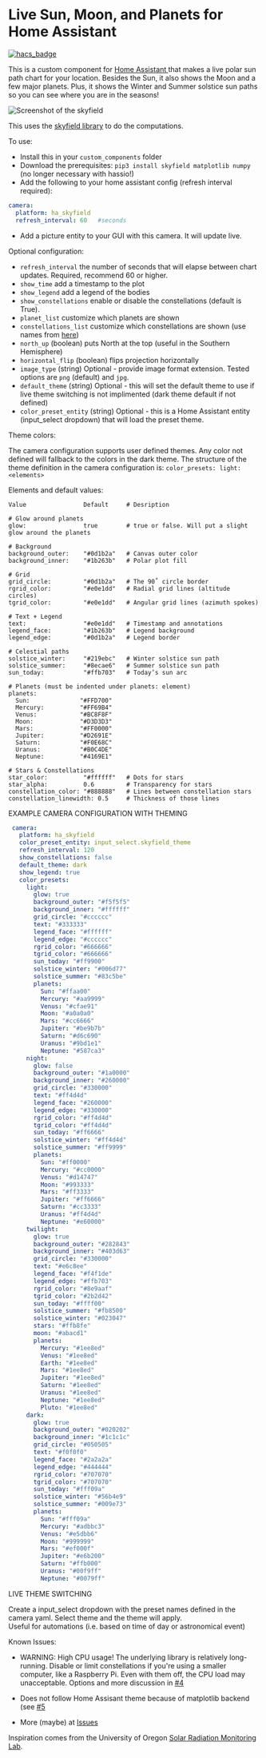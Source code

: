 # Live Sun, Moon, and Planets for Home Assistant

[![hacs_badge](https://img.shields.io/badge/HACS-Custom-orange.svg)](https://github.com/partofthething/ha_skyfield)

This is a custom component for [Home Assistant ](https://www.home-assistant.io/) 
that makes a live polar sun path chart for your location. Besides the Sun, it
also shows the Moon and a few major planets. Plus, it shows the Winter and Summer solstice sun paths so you can see where you are in the seasons!

![Screenshot of the skyfield](screen-shot.png)

This uses the [skyfield library](https://rhodesmill.org/skyfield/) to do the computations. 

To use: 

* Install this in your `custom_components` folder
* Download the prerequisites: `pip3 install skyfield matplotlib numpy` (no longer
  necessary with hassio!)
* Add the following to your home assistant config (refresh interval required):
```yaml
camera:
  platform: ha_skyfield
  refresh_interval: 60   #seconds
```
* Add a picture entity to your GUI with this camera. It will update live.

Optional configuration:

* `refresh_interval` the number of seconds that will elapse between chart updates.  Required, recommend 60 or higher.
* `show_time` add a timestamp to the plot
* `show_legend` add a legend of the bodies
* `show_constellations` enable or disable the constellations (default is True).
* `planet_list` customize which planets are shown
* `constellations_list` customize which constellations are shown (use names from
  [here](https://github.com/partofthething/ha_skyfield/blob/master/custom_components/ha_skyfield/constellations_by_RA_Dec.dat))
* `north_up` (boolean) puts North at the top (useful in the Southern Hemisphere)
* `horizontal_flip` (boolean) flips projection horizontally
* `image_type` (string) Optional - provide image format extension.  Tested options are `png` (default) and `jpg`.
* `default_theme` (string) Optional - this will set the default theme to use if live theme switching is not
   implimented (dark theme default if not defined)
* `color_preset_entity` (string) Optional - this is a Home Assistant entity (input_select dropdown) that will load the preset theme.

Theme colors:

The camera configuration supports user defined themes. Any color not defined will fallback to the colors in the dark theme. 
The structure of the theme definition in the camera configuration is:
`color_presets:
    light:
      <elements>`

Elements and default values:

    Value                Default     # Desription
    
    # Glow around planets
    glow:                true        # true or false. Will put a slight glow around the planets
    
    # Background
    background_outer:    "#0d1b2a"   # Canvas outer color
    background_inner:    "#1b263b"   # Polar plot fill

    # Grid
    grid_circle:         "#0d1b2a"   # The 90˚ circle border
    rgrid_color:         "#e0e1dd"   # Radial grid lines (altitude circles)
    tgrid_color:         "#e0e1dd"   # Angular grid lines (azimuth spokes)

    # Text + Legend
    text:                "#e0e1dd"   # Timestamp and annotations
    legend_face:         "#1b263b"   # Legend background
    legend_edge:         "#0d1b2a"   # Legend border

    # Celestial paths
    solstice_winter:     "#219ebc"   # Winter solstice sun path
    solstice_summer:     "#8ecae6"   # Summer solstice sun path
    sun_today:           "#ffb703"   # Today’s sun arc

    # Planets (must be indented under planets: element)
    planets:
      Sun:              "#FFD700"
      Mercury:          "#FF69B4"
      Venus:            "#BC8F8F"
      Moon:             "#D3D3D3"
      Mars:             "#FF0000"
      Jupiter:          "#D2691E"
      Saturn:           "#F0E68C"
      Uranus:           "#B0C4DE"
      Neptune:          "#4169E1"

    # Stars & Constellations
    star_color:          "#ffffff"   # Dots for stars
    star_alpha:          0.6         # Transparency for stars
    constellation_color: "#888888"   # Lines between constellation stars
    constellation_linewidth: 0.5     # Thickness of those lines

EXAMPLE CAMERA CONFIGURATION WITH THEMING

```yaml
 camera:
   platform: ha_skyfield
   color_preset_entity: input_select.skyfield_theme
   refresh_interval: 120
   show_constellations: false
   default_theme: dark
   show_legend: true
   color_presets:
     light:
       glow: true
       background_outer: "#f5f5f5"
       background_inner: "#ffffff"
       grid_circle: "#cccccc"
       text: "#333333"
       legend_face: "#ffffff"
       legend_edge: "#cccccc"
       rgrid_color: "#666666"
       tgrid_color: "#666666"
       sun_today: "#ff9900"
       solstice_winter: "#006d77"
       solstice_summer: "#83c5be"
       planets:
         Sun: "#ffaa00"
         Mercury: "#aa9999"
         Venus: "#cfae91"
         Moon: "#a0a0a0"
         Mars: "#cc6666"
         Jupiter: "#be9b7b"
         Saturn: "#d6c690"
         Uranus: "#9bd1e1"
         Neptune: "#587ca3"
     night:
       glow: false
       background_outer: "#1a0000"
       background_inner: "#260000"
       grid_circle: "#330000"
       text: "#ff4d4d"
       legend_face: "#260000"
       legend_edge: "#330000"
       rgrid_color: "#ff4d4d"
       tgrid_color: "#ff4d4d"
       sun_today: "#ff6666"
       solstice_winter: "#ff4d4d"
       solstice_summer: "#ff9999"
       planets:
         Sun: "#ff0000"
         Mercury: "#cc0000"
         Venus: "#d14747"
         Moon: "#993333"
         Mars: "#ff3333"
         Jupiter: "#ff6666"
         Saturn: "#cc3333"
         Uranus: "#ff4d4d"
         Neptune: "#e60000"
     twilight:
       glow: true
       background_outer: "#282843"
       background_inner: "#403d63"
       grid_circle: "#330000"
       text: "#e6c8ee"
       legend_face: "#f4f1de"
       legend_edge: "#ffb703"
       rgrid_color: "#8e9aaf"
       tgrid_color: "#2b2d42"
       sun_today: "#ffff00"
       solstice_summer: "#fb8500"
       solstice_winter: "#023047"
       stars: "#ffb8fe"
       moon: "#abacd1"
       planets:
         Mercury: "#1ee8ed"
         Venus: "#1ee8ed"
         Earth: "#1ee8ed"
         Mars: "#1ee8ed"
         Jupiter: "#1ee8ed"
         Saturn: "#1ee8ed"
         Uranus: "#1ee8ed"
         Neptune: "#1ee8ed"
         Pluto: "#1ee8ed"
     dark:
       glow: true
       background_outer: "#020202"
       background_inner: "#1c1c1c"
       grid_circle: "#050505"
       text: "#f0f0f0"
       legend_face: "#2a2a2a"
       legend_edge: "#444444"
       rgrid_color: "#707070"
       tgrid_color: "#707070"
       sun_today: "#fff09a"
       solstice_winter: "#56b4e9"
       solstice_summer: "#009e73"
       planets:
         Sun: "#fff09a"
         Mercury: "#adbbc3"
         Venus: "#e5dbb6"
         Moon: "#999999"
         Mars: "#ef000f"
         Jupiter: "#e6b200"
         Saturn: "#ffb000"
         Uranus: "#00f9ff"
         Neptune: "#0079ff"
```

LIVE THEME SWITCHING

Create a input_select dropdown with the preset names defined in the camera yaml.  Select theme and the theme will apply.  
Useful for automations (i.e. based on time of day or astronomical event)

Known Issues:

* WARNING: High CPU usage! The underlying library is relatively long-running. Disable or
  limit constellations if you're using a smaller computer, like a Raspberry Pi. Even with
  them off, the CPU load may unacceptable. Options and more 
  discussion in [#4](https://github.com/partofthething/ha_skyfield/issues/4)

* Does not follow Home Assisant theme because of matplotlib backend (see
  [#5](https://github.com/partofthething/ha_skyfield/issues/4)

* More (maybe) at [Issues](https://github.com/partofthething/ha_skyfield/issues)

Inspiration comes from the University of Oregon 
[Solar Radiation Monitoring Lab](http://solardat.uoregon.edu/PolarSunChartProgram.html).


